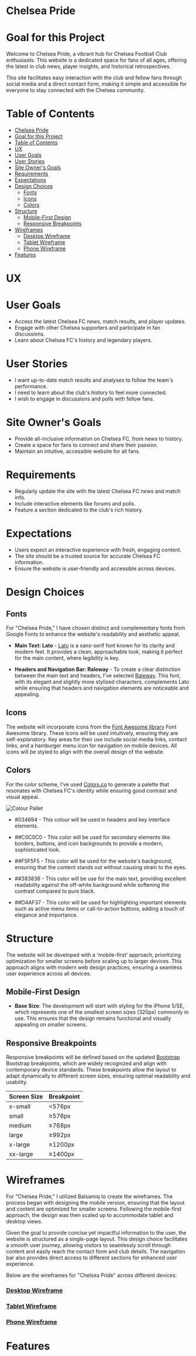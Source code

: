 # Chelsea Pride

# Goal for this Project

Welcome to Chelsea Pride, a vibrant hub for Chelsea Football Club enthusiasts. This website is a dedicated space for fans of all ages, offering the latest in club news, player insights, and historical retrospectives.

This site facilitates easy interaction with the club and fellow fans through social media and a direct contact form, making it simple and accessible for everyone to stay connected with the Chelsea community.

# Table of Contents

- [Chelsea Pride](#chelsea-pride)
- [Goal for this Project](#goal-for-this-project)
- [Table of Contents](#table-of-contents)
- [UX](#ux)
- [User Goals](#user-goals)
- [User Stories](#user-stories)
- [Site Owner's Goals](#site-owners-goals)
- [Requirements](#requirements)
- [Expectations](#expectations)
- [Design Choices](#design-choices)
  - [Fonts](#fonts)
  - [Icons](#icons)
  - [Colors](#colors)
- [Structure](#structure)
  - [Mobile-First Design](#mobile-first-design)
  - [Responsive Breakpoints](#responsive-breakpoints)
- [Wireframes](#wireframes)
    - [Desktop Wireframe](#desktop-wireframe)
    - [Tablet Wireframe](#tablet-wireframe)
    - [Phone Wireframe](#phone-wireframe)
- [Features](#features)

# UX

# User Goals

- Access the latest Chelsea FC news, match results, and player updates.
- Engage with other Chelsea supporters and participate in fan discussions.
- Learn about Chelsea FC's history and legendary players.

# User Stories

- I want up-to-date match results and analyses to follow the team's performance.  
- I need to learn about the club's history to feel more connected.  
- I wish to engage in discussions and polls with fellow fans.

# Site Owner's Goals

- Provide all-inclusive information on Chelsea FC, from news to history.  
- Create a space for fans to connect and share their passion.
- Maintain an intuitive, accessible website for all fans.

# Requirements

- Regularly update the site with the latest Chelsea FC news and match info.
- Include interactive elements like forums and polls.
- Feature a section dedicated to the club's rich history.

# Expectations

- Users expect an interactive experience with fresh, engaging content.
- The site should be a trusted source for accurate Chelsea FC information.
- Ensure the website is user-friendly and accessible across devices.

# Design Choices

## Fonts

For "Chelsea Pride," I have chosen distinct and complementary fonts from Google Fonts to enhance the website's readability and aesthetic appeal.

- **Main Text: Lato** - [Lato](https://fonts.google.com/ "Google Fonts") is a sans-serif font known for its clarity and modern feel. It provides a clean, approachable look, making it perfect for the main content, where legibility is key.

- **Headers and Navigation Bar: Raleway** - To create a clear distinction between the main text and headers, I've selected [Raleway](https://fonts.google.com/ "Google Fonts"). This font, with its elegant and slightly more stylized characters, complements Lato while ensuring that headers and navigation elements are noticeable and appealing.

## Icons

The website will incorporate icons from the [Font Awesome library](https://fontawesome.com/ "Font Awesome") Font Awesome library. These icons will be used intuitively, ensuring they are self-explanatory. Key areas for their use include social media links, contact links, and a hamburger menu icon for navigation on mobile devices. All icons will be styled to align with the overall design of the website.

## Colors

For the color scheme, I've used [Colors.co](https://colors.co/ "Colors") to generate a palette that resonates with Chelsea FC's identity while ensuring good contrast and visual appeal.

![Colour Pallet](wireframes/color-palette.png)

- #034694 - This colour will be used in headers and key interface elements.

- ##C0C0C0 - This color will be used for secondary elements like borders, buttons, and icon backgrounds to provide a modern, sophisticated look.

- ##F5F5F5 - This color will be used for the website's background, ensuring that the content stands out without causing strain to the eyes.

- ##383838 - This color will be use for the main text, providing excellent readability against the off-white background while softening the contrast compared to pure black.

- ##D4AF37 - This color will be used for highlighting important elements such as active menu items or call-to-action buttons, adding a touch of elegance and importance.

# Structure

The website will be developed with a 'mobile-first' approach, prioritizing optimization for smaller screens before scaling up to larger devices. This approach aligns with modern web design practices, ensuring a seamless user experience across all devices.

## Mobile-First Design

- **Base Size**: The development will start with styling for the iPhone 5/SE, which represents one of the smallest screen sizes (320px) commonly in use. This ensures that the design remains functional and visually appealing on smaller screens.

## Responsive Breakpoints

Responsive breakpoints will be defined based on the updated [Bootstrap](https://getbootstrap.com/docs/5.0/layout/breakpoints/) Bootstrap breakpoints, which are widely recognized and align with contemporary device standards. These breakpoints allow the layout to adapt dynamically to different screen sizes, ensuring optimal readability and usability.

| Screen Size | Breakpoint |
|-------------|------------|
| x-small     | <576px     |
| small       | ≥576px     |
| medium      | ≥768px     |
| large       | ≥992px     |
| x-large     | ≥1200px    |
| xx-large    | ≥1400px    |

# Wireframes

For "Chelsea Pride," I utilized Balsamiq to create the wireframes. The process began with designing the mobile version, ensuring that the layout and content are optimized for smaller screens. Following the mobile-first approach, the design was then scaled up to accommodate tablet and desktop views.

Given the goal to provide concise yet impactful information to the user, the website is structured as a single-page layout. This design choice facilitates a smooth user journey, allowing visitors to seamlessly scroll through content and easily reach the contact form and club details. The navigation bar also provides direct access to different sections for enhanced user experience.

Below are the wireframes for "Chelsea Pride" across different devices:

### [Desktop Wireframe](wireframes/Wireframe-Desktop.png "Desktop wireframe")

### [Tablet Wireframe](wireframes/Wireframe-Tablet.png "Tablet wireframe")

### [Phone Wireframe](wireframes/Wireframe-phnne.png "Phone wireframe")

# Features

